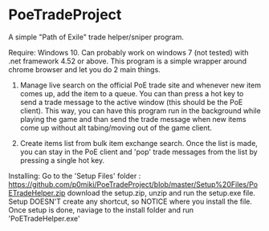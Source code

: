 # PoeTradeProject
A simple "Path of Exile" trade helper/sniper program. 

Require: Windows 10. Can probably work on windows 7 (not tested) with .net framework 4.52 or above. 
This program is a simple wrapper around chrome browser and let you do 2 main things.
1. Manage live search on the official PoE trade site and whenever new item comes up, add the item to a queue. You can than press 
a hot key to send a trade message to the active window (this should be the PoE client). This way, you can have this program run in
the background while playing the game and than send the trade message when new items come up without alt tabing/moving out of the 
game client. 

2. Create items list from bulk item exchange search. Once the list is made, you can stay in the PoE client and 'pop' trade messages
from the list by pressing a single hot key. 

Installing: 
Go to the 'Setup Files' folder :  https://github.com/p0miki/PoeTradeProject/blob/master/Setup%20Files/PoETradeHelper.zip
download the setup.zip, unzip and run the setup.exe file. 
Setup DOESN'T create any shortcut, so NOTICE where you install the file. 
Once setup is done, naviage to the install folder and run 'PoETradeHelper.exe'


